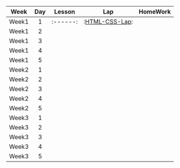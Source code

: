 | Week | Day | Lesson | Lap | HomeWork |
|:----:|:---:|:------:|:---:|:--------:|
| Week1| 1   |:------:|:[HTML-CSS-Lap](https://github.com/Tuwaiq-JavaScript/HTML-CSS-Lap):|
| Week1| 2   |
| Week1| 3   |
| Week1| 4   |
| Week1| 5   |
| Week2| 1   |
| Week2| 2   |
| Week2| 3   |
| Week2| 4   |
| Week2| 5   |
| Week3| 1   |
| Week3| 2   |
| Week3| 3   |
| Week3| 4   |
| Week3| 5   |
